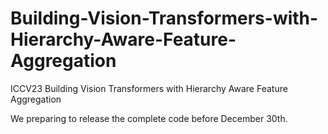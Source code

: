 # Building-Vision-Transformers-with-Hierarchy-Aware-Feature-Aggregation
ICCV23 Building Vision Transformers with Hierarchy Aware Feature Aggregation

We preparing to release the complete code before December 30th.
